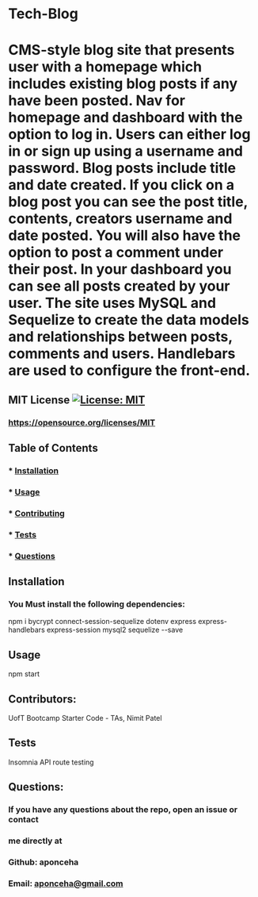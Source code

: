 # Tech-Blog
  # CMS-style blog site that presents user with a homepage which includes existing blog posts if any have been posted. Nav for homepage and dashboard with the option to log in. Users can either log in or sign up using a username and password. Blog posts include title and date created. If you click on a blog post you can see the post title, contents, creators username and date posted. You will also have the option to post a comment under their post. In your dashboard you can see all posts created by your user. The site uses MySQL and Sequelize to create the data models and relationships between posts, comments and users. Handlebars are used to configure the front-end.

  ## MIT License [![License: MIT](https://img.shields.io/badge/License-MIT-yellow.svg)](https://opensource.org/licenses/MIT)
  ### https://opensource.org/licenses/MIT


  ## Table of Contents
  ### * [Installation](#installation)
  ### * [Usage](#usage)
  ### * [Contributing](#contributing)
  ### * [Tests](#tests)
  ### * [Questions](#questions)
  

  ## Installation
  ### You Must install the following dependencies:
  npm i bycrypt connect-session-sequelize dotenv express express-handlebars express-session mysql2 sequelize --save

  ## Usage
  npm start

  ## Contributors:
  UofT Bootcamp Starter Code - TAs, Nimit Patel


  ## Tests
  Insomnia API route testing

  ## Questions:
  ### If you have any questions about the repo, open an issue or contact 
  ### me directly at
  ### Github: aponceha
  ### Email: aponceha@gmail.com



